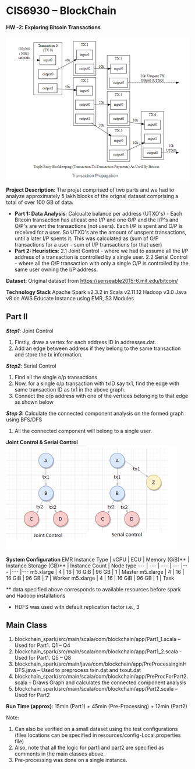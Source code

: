 
# CIS6930 – BlockChain
#### HW -2: Exploring Bitcoin Transactions
![Bitcoin Transactions](/bt.png)

**Project Description**: The projet comprised of two parts and we had to analyze approximately 5 lakh blocks of the orignal dataset comprising a total of over 100 GB of data.
- **Part 1: Data Analysis**: Calcualte balance per address (UTXO's) - Each Bitcoin transaction has atleast one I/P and one O/P and the I/P's and O/P's are wrt the transactions (not users). Each I/P is spent and O/P is received for a user. So UTXO's are the amount of unspent transactions, until a later I/P spents it. This was calculated as  (sum of O/P transactions for a user - sum of I/P transactions for that user)
- **Part 2: Heuristics**: 2.1 Joint Control - where we had to assume all the I/P address of a transaction is controlled by a single user. 2.2 Serial Control - where all the O/P transaction with only a single O/P is controlled by the same user owning the I/P address.

**Dataset**: Original dataset from https://senseable2015-6.mit.edu/bitcoin/ 

**Technology Stack**
Apache Spark v2.3.2 in Scala v2.11.12
Hadoop v3.0
Java v8
on AWS Educate Instance using EMR, S3 Modules

## Part II
***Step1***: Joint Control			 
1. Firstly, draw a vertex for each address ID in addresses.dat. 
2. Add an edge between address if they belong to the same transaction and store the tx information.		 

***Step2***: Serial Control
1. Find all the single o/p transactions
2. Now, for a single o/p transaction with txID say tx1, find the edge with same transaction ID as tx1 in the above graph.
3. Connect the o/p address with one of the vertices belonging to that edge as shown below

***Step 3***: Calculate the connected component analysis on the formed graph using BFS/DFS
1. All the connected component will belong to a single user.


**Joint Control & Serial Control**
![Joint Control](/jcsc.png)         


**System Configuration**
EMR Instance Type	| vCPU	| ECU | 	Memory (GiB)** |	Instance Storage (GB)** |	Instance Count | Node type
--- | --- | --- | --- |--- |--- |---
m5.xlarge	| 4	| 16 |	16 GiB |	96 GB |	1 | Master
m5.xlarge |	4	| 16	| 16 GiB	| 96 GB |	7 | Worker
m5.xlarge	| 4	| 16 |	16 GiB |	96 GB |	1 | Task

** data specified above corresponds to available resources before spark and Hadoop installations
* HDFS was used with default replication factor i.e., 3

## Main Class
1. blockchain_spark/src/main/scala/com/blockchain/app/Part1_1.scala – Used for Part1. Q1 – Q4
2. blockchain_spark/src/main/scala/com/blockchain/app/Part1_2.scala - Used for Part1. Q5 – Q8
3. blockchain_spark/src/main/java/com/blockchain/app/PreProcessinginHDFS.java – Used to preprocess txin.dat and txout.dat
4. blockchain_spark/src/main/scala/com/blockchain/app/PreProcForPart2.scala – Draws Graph and calculates the connected component analysis
5. blockchain_spark/src/main/scala/com/blockchain/app/Part2.scala – Used for Part2

**Run Time (approx)**: 15min (Part1) + 45min (Pre-Processing) + 12min (Part2) 

Note:
1. Can also be verified on a small dataset using the test configurations (files locations can be specified in resources/config-Local.properties file)
2. Also, note that all the logic for part1 and part2 are specified as comments in the main classes above.
3. Pre-processing was done on a single instance.


